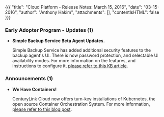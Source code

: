 {{{
"title": "Cloud Platform - Release Notes: March 15, 2016",
"date": "03-15-2016",
"author": "Anthony Hakim",
"attachments": [],
"contentIsHTML": false
}}}

### Early Adopter Program - Updates (1)

* __Simple Backup Service Beta Agent Updates.__

	Simple Backup Service has added additional security features to the backup agent's UI. There is now password protection, and selectable UI availability modes. For more information on the features, and instructions to configure it, [please refer to this KB article](https://www.ctl.io/knowledge-base/backup/sbs-agent-security/).

### Announcements (1)

* __We Have Containers!__

	CenturyLink Cloud now offers turn-key installations of Kubernetes, the open source Container Orchestration System. For more information, [please refer to this blog post](https://www.ctl.io/blog/post/kubernetes-on-centurylink-cloud/).
